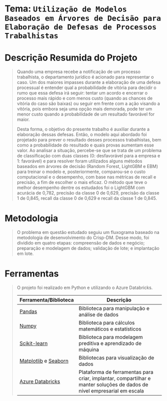 # Tema: `Utilização de Modelos Baseados em Árvores de Decisão para Elaboração de Defesas de Processos Trabalhistas`

# Descrição Resumida do Projeto
> Quando uma empresa recebe a notificação de um processo trabalhista, o departamento jurídico é acionado para representar o caso. Um dos maiores impasses durante a elaboração de uma defesa processual é entender qual a probabilidade de vitória para decidir o rumo que essa defesa irá seguir: tentar um acordo e encerrar o processo mais rápido e com menos custo (quando as chances de vitória do caso são baixas) ou seguir em frente com a ação visando a vitória, pois embora seja uma opção mais demorada, pode ter um menor custo quando a probabilidade de um resultado favorável for maior. 
>
> Desta forma, o objetivo do presente trabalho é auxiliar durante a elaboração dessas defesas. Então, o modelo aqui abordado foi projetado para prever o resultado desses processos trabalhistas, bem como a probabilidade do resultado e quais provas aumentam esse valor. Ao analisar a situação, percebe-se que se trata de um problema de classificação com duas classes (0: desfavorável para a empresa e 1: favorável) e para resolver foram utilizados alguns métodos baseados em árvores de decisão (Random Forest, LightGBM e EBM) para treinar o modelo e, posteriormente, comparou-se  o custo computacional e o desempenho, com base nas métricas de recall e precisão, a fim de escolher o mais eficaz. O método que teve o melhor desempenho dentre os estudados foi o LightGBM com acurácia de 0,782, precisão da classe 0 de 0,629, precisão da classe 1 de 0,845, recall da classe 0 de 0,629 e recall da classe 1 de 0,845.

# Metodologia
> O problema em questão estudado seguiu um fluxograma baseado na metodologia de desenvolvimento do Crisp-DM. Desse modo, foi dividido em quatro etapas: 
compreensão de dados e negócio; preparação e modelagem de dados; validação de lote; e implantação em lote.

# Ferramentas
> O projeto foi realizado em Python e utilizando o Azure Databricks.
>
> |Ferramenta/Biblioteca | Descrição|
> |--|--|
> |[Pandas](https://pandas.pydata.org/) |Biblioteca para manipulação e análise de dados| 
> |[Numpy](https://numpy.org/) |Biblioteca para cálculos matemáticos e estatísticos| 
> |[Scikit-learn](https://scikit-learn.org/stable/) |Biblioteca para modelagem preditiva e aprendizado de máquina| 
> |[Matplotlib](https://matplotlib.org/) e [Seaborn](https://seaborn.pydata.org/) |Bibliotecas para visualização de dados| 
> |[Azure Databricks](https://learn.microsoft.com/pt-br/azure/databricks/introduction/) |Plataforma de ferramentas para criar, implantar, compartilhar e manter soluções de dados de nível empresarial em escala| 

